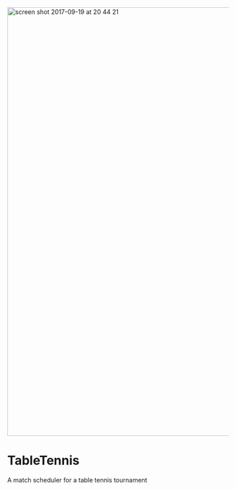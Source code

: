
<img width="977" alt="screen shot 2017-09-19 at 20 44 21" src="https://user-images.githubusercontent.com/24626768/30612167-9e85b5c4-9d7b-11e7-9d6e-d36698c8380e.png">

# TableTennis
A match scheduler for a table tennis tournament
